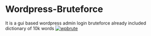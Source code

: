 # Wordpress-Bruteforce
It is a gui based wordpress admin login bruteforce already included dictionary of 10k words 
<a href="https://ibb.co/maESiF"><img src="https://thumb.ibb.co/maESiF/wpbrute.png" alt="wpbrute" border="0"></a>
